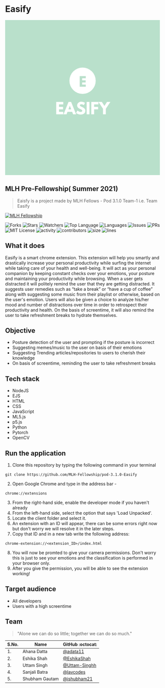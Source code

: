 # Easify

<div align="center">
  <img width="680" alt="easify" src="https://github.com/MLH-Fellowship/pod-3.1.0-Easify/blob/staging/client/assets/imgs/logo.png?raw=true">
</div>

## MLH Pre-Fellowship( Summer 2021)

> Eaisfy is a project made by MLH Fellows - Pod 3.1.0 Team-1 i.e. Team Easify

[![MLH Fellowship](https://challengepost-s3-challengepost.netdna-ssl.com/photos/production/challenge_photos/001/113/145/datas/full_width.jpg)](https://github.com/MLH-Fellowship)

![Forks](https://img.shields.io/github/forks/MLH-Fellowship/pod-3.1.0-easify?style=social) ![Stars](https://img.shields.io/github/stars/MLH-Fellowship/pod-3.1.0-easify?style=social) ![Watchers](https://img.shields.io/github/watchers/MLH-Fellowship/pod-3.1.0-easify?style=social) ![Top Language](https://img.shields.io/github/languages/top/pod-3.1.0-easify/FellowStories) ![Languages](https://img.shields.io/github/languages/count/MLH-Fellowship/pod-3.1.0-easify) ![Issues](https://img.shields.io/github/issues/MLH-Fellowship/pod-3.1.0-easify) ![PRs](https://img.shields.io/github/issues-pr-raw/MLH-Fellowship/pod-3.1.0-easify) ![MIT License](https://img.shields.io/github/license/MLH-Fellowship/pod-3.1.0-easify) ![activity](https://img.shields.io/github/commit-activity/m/MLH-Fellowship/FellowStories) ![contributors](https://img.shields.io/github/contributors-anon/MLH-Fellowship/pod-3.1.0-easify) ![size](https://img.shields.io/github/languages/code-size/MLH-Fellowship/pod-3.1.0-easify) ![lines](https://img.shields.io/tokei/lines/github/MLH-Fellowship/pod-3.1.0-easify)

## What it does
Easify is a smart chrome extension. This extension will help you smartly and drastically increase your personal productivity while surfing the internet while taking care of your health and well-being. It will act as your personal companion by keeping constant checks over your emotions, your posture and maintaining your productivity while browsing. When a user gets distracted it will politely remind the user that they are getting distracted. It suggests user remedies such as “take a break” or “have a cup of coffee” along with suggesting some music from their playlist or otherwise, based on the user's emotion. Users will also be given a choice to analyze his/her mood and number of distractions over time in order to retrospect their productivity and health. On the basis of screentime, it will also remind the user to take refreshment breaks to hydrate themselves.

## Objective
- Posture detection of the user and prompting if the posture is incorrect
- Suggesting memes/music to the user on basis of their emotions
- Suggesting Trending articles/repositories to users to cherish their knowledge
- On basis of screentime, reminding the user to take refreshment breaks

## Tech stack
- NodeJS
- EJS
- HTML
- CSS
- JavaScript
- ML5.js
- p5.js
- Python
- Pytorch
- OpenCV


## Run the application

1. Clone this repository by typing the following command in your terminal
```
git clone https://github.com/MLH-Fellowship/pod-3.1.0-Easify
```
2. Open Google Chrome and type in the address bar - 
```
chrome://extensions
```
3. From the right-hand side, enable the developer mode if you haven't already
4. From the left-hand side, select the option that says 'Load Unpacked'. 
5. Locate the client folder and select it.
6. An extension with an ID will appear, there can be some errors right now but don't worry we will resolve it in the later steps. 
7. Copy that ID and in a new tab write the following address:
```
chrome-extension://<extension_ID>/index.html
```
8. You will now be promted to give your camera permissions. Don't worry this is just to see your emotions and the classification is performed in your browser only. 
9. After you give the permission, you will be able to see the extension working!

## Target audience
- All developers
- Users with a high screentime

## Team

> "Alone we can do so little; together we can do so much."

| S.No. | Name               | GitHub :octocat:                             |
| ----- | ------------------ | ---------------------------------------------------- |
| 1.    | Ahana Datta |  [@adata11](https://github.com/adata11)           |
| 2.    | Eshika Shah      | [@EshikaShah](https://github.com/EshikaShah) |
| 3.    | Uttam Singh  | [@Uttam-Singhh](https://github.com/Uttam-Singhh) |
| 4.    | Sanjali Batra  | [@lavcodes](https://github.com/lavcodes) |
| 5.    | Shubham Gautam  | [@ishubham21](https://github.com/ishubham21) |

